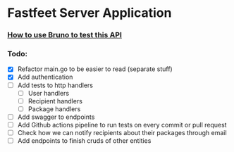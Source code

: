 # Fastfeet Server Application

### [How to use Bruno to test this API](./bruno-http-client)

### Todo:

- [x] Refactor main.go to be easier to read (separate stuff)
- [x] Add authentication
- [ ] Add tests to http handlers
  - [ ] User handlers
  - [ ] Recipient handlers
  - [ ] Package handlers
- [ ] Add swagger to endpoints
- [ ] Add Github actions pipeline to run tests on every commit or pull request
- [ ] Check how we can notify recipients about their packages through email
- [ ] Add endpoints to finish cruds of other entities
